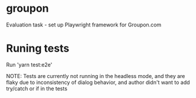 # groupon
Evaluation task - set up Playwright framework for Groupon.com

# Runing tests

Run 'yarn test:e2e'

NOTE: Tests are currently not running in the headless mode, and they are flaky due to inconsistency of dialog behavior, and author didn't want to add try/catch or if in the tests